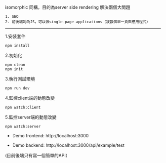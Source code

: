 isomorphic 同構，目的為server side rendering
解決兩個大問題

    1. SEO
    2. 前後端均為JS，可以做single-page applications（複數個單一頁面應用程式）

---

1.安裝套件

    npm install

2.初始化

    npm clean
    npm init

3.執行測試環境

    npm run dev

4.監控client端的動態改變

    npm watch:client

5.監控server端的動態改變

    npm watch:server


* Demo frontend: http://localhost:3000

* Demo backend: http://localhost:3000/api/example/test

(目前後端只有寫一個簡單的API）
